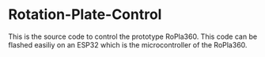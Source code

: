# Rotation-Plate-Control
This is the source code to control the prototype RoPla360. This code can be flashed easiliy on an ESP32 which is the microcontroller of the RoPla360.
